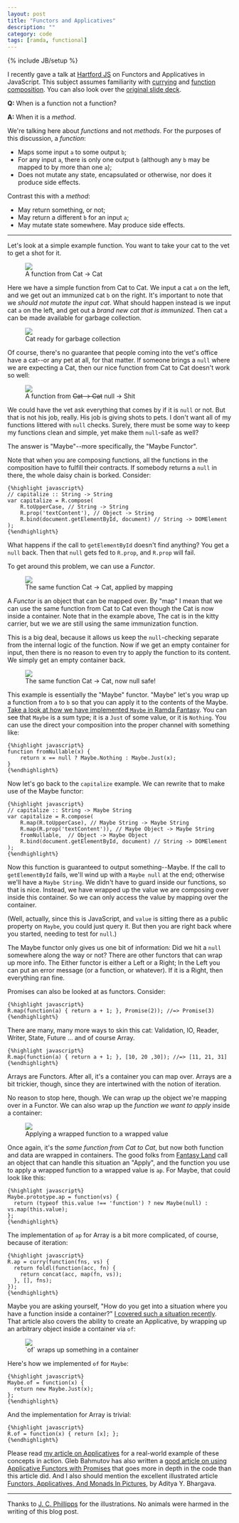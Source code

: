 ```yaml
---
layout: post
title: "Functors and Applicatives"
description: ""
category: code
tags: [ramda, functional]
---
```

{% include JB/setup %}

I recently gave a talk at [Hartford JS](http://hartfordjs.com/) on Functors and Applicatives in JavaScript. 
This subject assumes familiarity with [currying](http://fr.umio.us/favoring-curry/) and 
[function composition](http://fr.umio.us/favoring-curry/). You can also look over the [original slide 
deck](http://rawgit.com/buzzdecafe/pres/master/algebra.html).

**Q:** When is a function not a function?

**A:** When it is a _method_.

We're talking here about *functions* and not *methods*. For the purposes of this discussion,
a _function_:

* Maps some input `a` to some output `b`;
* For any input `a`, there is only one output `b` (although any `b` may be mapped to by more than one `a`);
* Does not mutate any state, encapsulated or otherwise, nor does it produce side effects.

Contrast this with a _method_:

* May return something, or not;
* May return a different `b` for an input `a`;
* May mutate state somewhere. May produce side effects.

----------------------------------------------------

Let's look at a simple example function. You want to take your cat to the vet to get a shot for it. 

<figure class="illo">
  <img src="/assets/img/cat2cat.png" />
  <figcaption>A function from Cat &srarr; Cat</figcaption>
</figure>

Here we have a simple function from Cat to Cat. We input a cat `a` on the left,
and we get out an immunized cat `b` on the right. 
It's important to note that we *should not mutate the input cat*. What should happen
instead is we input cat `a` on the left, and get out a *brand new cat that is immunized*. 
Then cat `a` can be made available for garbage collection.

<figure class="illo">
  <img src="/assets/img/cat_gc.png" />
  <figcaption>Cat ready for garbage collection</figcaption>
</figure>

Of course, there's no guarantee that people coming into the vet's office have a cat--or any pet at all, 
for that matter. If someone brings a `null` where we are expecting a Cat, then our nice function from 
  Cat to Cat doesn't work so well:

<figure class="illo">
  <img src="/assets/img/nullcat.png" />
  <figcaption>A function from <del>Cat &srarr; Cat</del> null &srarr; Shit</figcaption>
</figure>

We could have the vet ask everything that comes by if it is `null` or not. But that is not his job, really. His 
job is giving shots to pets. I don't want all of my functions littered with `null` checks. Surely, there must be 
some way to keep my functions clean and simple, yet make them `null`-safe as well?

The answer is "Maybe"--more specifically, the "Maybe Functor".

Note that when you are composing functions, all the functions in the composition have to 
fulfill their contracts. If somebody returns a `null` in there, the whole daisy chain is borked. Consider:

    {%highlight javascript%}
    // capitalize :: String -> String
    var capitalize = R.compose(
        R.toUpperCase, // String -> String
        R.prop('textContent'), // Object -> String
        R.bind(document.getElementById, document) // String -> DOMElement
    );
    {%endhighlight%}

What happens if the call to `getElementById` doesn't find anything? You get a `null` back. Then
that `null` gets fed to `R.prop`, and `R.prop` will fail. 

To get around this problem, we can use a _Functor_. 

<figure class="illo">
  <img src="/assets/img/catfunctor.png" />
  <figcaption>The same function Cat &srarr; Cat, applied by mapping</figcaption>
</figure>

A _Functor_ is an object that can be mapped over. By "map" I mean that we can use the same function 
from Cat to Cat even though the Cat is now inside a container. Note that in the example above, 
The cat is in the kitty carrier, but we we are still using the same immunization function.

This is a big deal, because it allows us keep the `null`-checking separate from the internal logic of 
the function. Now if we get an empty container for input, then there is no reason to even try to apply the
function to its content. We simply get an empty container back.

<figure class="illo">
  <img src="/assets/img/catsafe.png" />
  <figcaption>The same function Cat &srarr; Cat, now null safe!</figcaption>
</figure>

This example is essentially the "Maybe" functor. "Maybe" let's you wrap up a function from `a` to `b`
so that you can apply it to the contents of the Maybe. [Take a look at how we have implemented `Maybe` in Ramda Fantasy](https://github.com/ramda/ramda-fantasy/blob/master/src/Maybe.js).
You can see that `Maybe` is a sum type; it is a `Just` of some value, or it is `Nothing`.
You can use the direct your composition into the proper channel with something like:

    {%highlight javascript%}
    function fromNullable(x) {
        return x == null ? Maybe.Nothing : Maybe.Just(x);
    }
    {%endhighlight%}

Now let's go back to the `capitalize` example. We can rewrite that to make use of the Maybe functor:

    {%highlight javascript%}
    // capitalize :: String -> Maybe String
    var capitalize = R.compose(
        R.map(R.toUpperCase), // Maybe String -> Maybe String
        R.map(R.prop('textContent')), // Maybe Object -> Maybe String
        fromNullable,  // Object -> Maybe Object
        R.bind(document.getElementById, document) // String -> DOMElement
    );
    {%endhighlight%}

Now this function is guaranteed to output something--Maybe. If the call to `getElementById` fails,
we'll wind up with a `Maybe null` at the end; otherwise we'll have a `Maybe String`. We didn't have 
to guard inside our functions, so that is nice. Instead, we have wrapped up the value we are composing 
over inside this container. So we can only access the value by mapping over the container. 

(Well, actually, since this is JavaScript, and `value` is sitting there as a public property on `Maybe`, 
you could just query it. But then you are right back where you started, needing to test for `null`.)

The Maybe functor only gives us one bit of information: Did we hit a `null` somewhere along the way or not?
There are other functors that can wrap up more info. The Either functor is either a Left or a Right;
In the Left you can put an error message (or a function, or whatever). If it is a Right, then everything 
ran fine.

Promises can also be looked at as functors. Consider:

    {%highlight javascript%}
    R.map(function(a) { return a + 1; }, Promise(2)); //=> Promise(3)
    {%endhighlight%}

There are many, many more ways to skin this cat: Validation, IO, Reader, Writer, State, Future ...
and of course Array. 

    {%highlight javascript%}
    R.map(function(a) { return a + 1; }, [10, 20 ,30]); //=> [11, 21, 31]
    {%endhighlight%}

Arrays are Functors. After all, it's a container you can map over. Arrays are a bit trickier, though, 
since they are intertwined with the notion of iteration.

No reason to stop here, though. We can wrap up the object we're mapping over in a Functor. We can also 
wrap up the _function we want to apply_ inside a container:

<figure class="illo">
  <img src="/assets/img/apply.png" />
  <figcaption>Applying a wrapped function to a wrapped value</figcaption>
</figure>

Once again, it's the _same function from Cat to Cat_, but now both function and data are wrapped in containers. The good folks
from [Fantasy Land](https://github.com/fantasyland/fantasy-land) call an object that can handle this 
situation an "Apply", and the function you 
use to apply a wrapped function to a wrapped value is `ap`. For Maybe, that could look like this:

    {%highlight javascript%}
    Maybe.prototype.ap = function(vs) {
      return (typeof this.value !== 'function') ? new Maybe(null) : vs.map(this.value);
    };
    {%endhighlight%}

The implementation of `ap` for Array is a bit more complicated, of course, because of iteration:

    {%highlight javascript%}
    R.ap = curry(function(fns, vs) {
      return foldl(function(acc, fn) {
        return concat(acc, map(fn, vs));
      }, [], fns);
    });
    {%endhighlight%}

Maybe you are asking yourself, "How do you get into a situation where you have a function inside a container?"
[I covered such a situation recently](/code/2014/08/12/applicatives-ramda-style/). That article also covers the 
ability to create an Applicative, by wrapping up an arbitrary object inside a container via `of`: 

<figure class="illo">
  <img src="/assets/img/of.png" />
  <figcaption>`of` wraps up something in a container</figcaption>
</figure>

Here's how we implemented `of` for `Maybe`:

    {%highlight javascript%}
    Maybe.of = function(x) {
      return new Maybe.Just(x);
    };
    {%endhighlight%}
    
And the implementation for Array is trivial:

    {%highlight javascript%}
    R.of = function(x) { return [x]; };
    {%endhighlight%}
    
Please read [my article on Applicatives](/code/2014/08/12/applicatives-ramda-style/) for a real-world 
example of these concepts in action. Gleb Bahmutov has also written a [good article on using Applicative Functors with Promises](http://bahmutov.calepin.co/combine-promises-with-maybe-functors.html) that goes more in depth in the code than this article did. And I also should mention the excellent illustrated article [Functors, Applicatives, And Monads In Pictures](http://adit.io/posts/2013-04-17-functors,_applicatives,_and_monads_in_pictures.html), by Aditya Y. Bhargava.

-----------------------------------------------

Thanks to [J. C. Phillipps](http://www.jcphillipps.com/) for the illustrations. No animals were harmed 
in the writing of this blog post.

